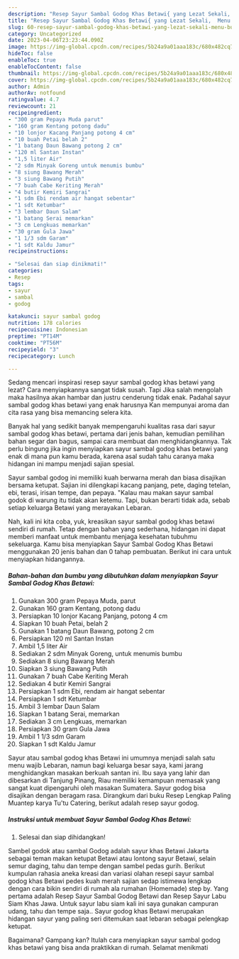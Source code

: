 ```yaml
---
description: "Resep Sayur Sambal Godog Khas Betawi{ yang Lezat Sekali,  Menu Buat lebaran"
title: "Resep Sayur Sambal Godog Khas Betawi{ yang Lezat Sekali,  Menu Buat lebaran"
slug: 60-resep-sayur-sambal-godog-khas-betawi-yang-lezat-sekali-menu-buat-lebaran
category: Uncategorized
date: 2023-04-06T23:23:44.090Z
image: https://img-global.cpcdn.com/recipes/5b24a9a01aaa183c/680x482cq70/sayur-sambal-godog-khas-betawi-foto-resep-utama.jpg
hideToc: false
enableToc: true
enableTocContent: false
thumbnail: https://img-global.cpcdn.com/recipes/5b24a9a01aaa183c/680x482cq70/sayur-sambal-godog-khas-betawi-foto-resep-utama.jpg
cover: https://img-global.cpcdn.com/recipes/5b24a9a01aaa183c/680x482cq70/sayur-sambal-godog-khas-betawi-foto-resep-utama.jpg
author: Admin
authorAv: notfound
ratingvalue: 4.7
reviewcount: 21
recipeingredient:
- "300 gram Pepaya Muda parut"
- "160 gram Kentang potong dadu"
- "10 lonjor Kacang Panjang potong 4 cm"
- "10 buah Petai belah 2"
- "1 batang Daun Bawang potong 2 cm"
- "120 ml Santan Instan"
- "1,5 liter Air"
- "2 sdm Minyak Goreng untuk menumis bumbu"
- "8 siung Bawang Merah"
- "3 siung Bawang Putih"
- "7 buah Cabe Keriting Merah"
- "4 butir Kemiri Sangrai"
- "1 sdm Ebi rendam air hangat sebentar"
- "1 sdt Ketumbar"
- "3 lembar Daun Salam"
- "1 batang Serai memarkan"
- "3 cm Lengkuas memarkan"
- "30 gram Gula Jawa"
- "1 1/3 sdm Garam"
- "1 sdt Kaldu Jamur"
recipeinstructions:

- "Selesai dan siap dinikmati!"
categories:
- Resep
tags:
- sayur
- sambal
- godog

katakunci: sayur sambal godog 
nutrition: 178 calories
recipecuisine: Indonesian
preptime: "PT14M"
cooktime: "PT56M"
recipeyield: "3"
recipecategory: Lunch

---
```



Sedang mencari inspirasi resep sayur sambal godog khas betawi yang lezat? Cara menyiapkannya sangat tidak susah. Tapi Jika salah mengolah maka hasilnya akan hambar dan justru cenderung tidak enak. Padahal sayur sambal godog khas betawi yang enak harusnya Kan mempunyai aroma dan cita rasa yang bisa memancing selera kita.


Banyak hal yang sedikit banyak mempengaruhi kualitas rasa dari sayur sambal godog khas betawi, pertama dari jenis bahan, kemudian pemilihan bahan segar dan bagus, sampai cara membuat dan menghidangkannya. Tak perlu bingung jika ingin menyiapkan sayur sambal godog khas betawi yang enak di mana pun kamu berada, karena asal sudah tahu caranya maka hidangan ini mampu menjadi sajian spesial.

Sayur sambal godog ini memiliki kuah berwarna merah dan biasa disajikan bersama ketupat. Sajian ini dilengkapi kacang panjang, pete, daging tetelan, ebi, terasi, irisan tempe, dan pepaya. &#34;Kalau mau makan sayur sambal godok di warung itu tidak akan ketemu. Tapi, bukan berarti tidak ada, sebab setiap keluarga Betawi yang merayakan Lebaran.


Nah, kali ini kita coba, yuk, kreasikan sayur sambal godog khas betawi sendiri di rumah. Tetap dengan bahan yang sederhana, hidangan ini dapat memberi manfaat untuk membantu menjaga kesehatan tubuhmu sekeluarga. Kamu bisa menyiapkan Sayur Sambal Godog Khas Betawi menggunakan 20 jenis bahan dan 0 tahap pembuatan. Berikut ini cara untuk menyiapkan hidangannya.

<!--inarticleads1-->

##### Bahan-bahan dan bumbu yang dibutuhkan dalam menyiapkan Sayur Sambal Godog Khas Betawi:

1. Gunakan 300 gram Pepaya Muda, parut
1. Gunakan 160 gram Kentang, potong dadu
1. Persiapkan 10 lonjor Kacang Panjang, potong 4 cm
1. Siapkan 10 buah Petai, belah 2
1. Gunakan 1 batang Daun Bawang, potong 2 cm
1. Persiapkan 120 ml Santan Instan
1. Ambil 1,5 liter Air
1. Sediakan 2 sdm Minyak Goreng, untuk menumis bumbu
1. Sediakan 8 siung Bawang Merah
1. Siapkan 3 siung Bawang Putih
1. Gunakan 7 buah Cabe Keriting Merah
1. Sediakan 4 butir Kemiri Sangrai
1. Persiapkan 1 sdm Ebi, rendam air hangat sebentar
1. Persiapkan 1 sdt Ketumbar
1. Ambil 3 lembar Daun Salam
1. Siapkan 1 batang Serai, memarkan
1. Sediakan 3 cm Lengkuas, memarkan
1. Persiapkan 30 gram Gula Jawa
1. Ambil 1 1/3 sdm Garam
1. Siapkan 1 sdt Kaldu Jamur


Sayur atau sambal godog khas Betawi ini umumnya menjadi salah satu menu wajib Lebaran, namun bagi keluarga besar saya, kami jarang menghidangkan masakan berkuah santan ini. Ibu saya yang lahir dan dibesarkan di Tanjung Pinang, Riau memiliki kemampuan memasak yang sangat kuat dipengaruhi oleh masakan Sumatera. Sayur godog bisa disajikan dengan beragam rasa. Dirangkum dari buku Resep Lengkap Paling Muantep karya Tu&#39;tu Catering, berikut adalah resep sayur godog. 

<!--inarticleads2-->

##### Instruksi untuk membuat Sayur Sambal Godog Khas Betawi:


1. Selesai dan siap dihidangkan!

Sambel godok atau sambal Godog adalah sayur khas Betawi Jakarta sebagai teman makan ketupat Betawi atau lontong sayur Betawi, selain semur daging, tahu dan tempe dengan sambel pedas gurih. Berikut kumpulan rahasia aneka kreasi dan variasi olahan resepi sayur sambal godog khas Betawi pedes kuah merah sajian sedap istimewa lengkap dengan cara bikin sendiri di rumah ala rumahan (Homemade) step by. Yang pertama adalah Resep Sayur Sambal Godog Betawi dan Resep Sayur Labu Siam Khas Jawa. Untuk sayur labu siam kali ini saya gunakan campuran udang, tahu dan tempe saja.. Sayur godog khas Betawi merupakan hidangan sayur yang paling seri ditemukan saat lebaran sebagai pelengkap ketupat. 

Bagaimana? Gampang kan? Itulah cara menyiapkan sayur sambal godog khas betawi yang bisa anda praktikkan di rumah. Selamat menikmati
